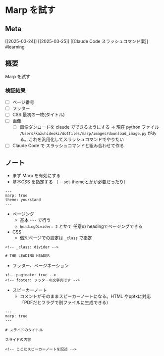# Marp を試す

## Meta

[[2025-03-24]] [[2025-03-25]] [[Claude Code スラッシュコマンド案]]
#learning

## 概要
Marp を試す

### 検証結果

- [ ] ページ番号
- [ ] フッター
- [ ] CSS 最初の一枚(タイトル)
- [ ] 画像
	- [ ] 画像ダンロードを claude でできるようにする -> 現在 python ファイル `/Users/kazuhideoki/dotfiles/marp/images/download_image.py` がある。これを汎用化してスラッシュコマンドでやりたい
- [ ] Claude Code で スラッシュコマンドと組み合わせて作る

## ノート

- まず Marp を有効にする
- 基本CSS を指定する （ --set-themeとかが必要だったり）

```
---
marp: true
theme: yourstand
---
```


- ページング
	- 基本 `---`  で行う
	- `headingDivider: 2` とかで 任意の headingでページングできる
- CSS
	- 個別ページでの設定は `_class` で指定

```
<!-- _class: divider -->

# THE LEADING HEADER
```

- フッター、ページネーション

```
<!-- paginate: true -->
<!-- footer: フッターの文字列です -->
```

- スピーカーノート
	- コメントがそのままスピーカーノートになる。HTML やpptxに対応「PDFだとフラグで別ファイルに生成できる）

```
---
marp: true
---

# スライドのタイトル

スライドの内容

<!-- ここにスピーカーノートを記述 -->
```

